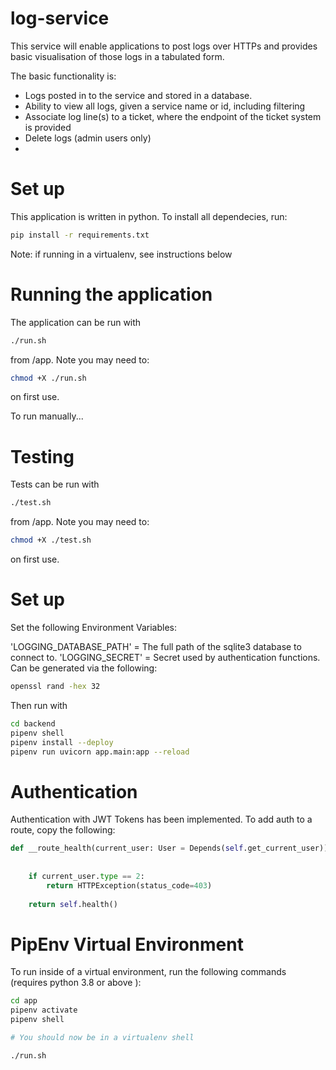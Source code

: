 # log-service

This service will enable applications to post logs over HTTPs and provides basic visualisation of those logs in a tabulated form.

The basic functionality is:

- Logs posted in to the service and stored in a database.
- Ability to view all logs, given a service name or id, including filtering
- Associate log line(s) to a ticket, where the endpoint of the ticket system is provided
- Delete logs (admin users only)
- 

# Set up

This application is written in python. To install all dependecies, run:

```bash
pip install -r requirements.txt 
```

Note: if running in a virtualenv, see instructions below

# Running the application

The application can be run with 

```bash
./run.sh
```

from /app. Note you may need to:

```bash
chmod +X ./run.sh
```

on first use.


To run manually...

# Testing

Tests can be run with 

```bash
./test.sh
```

from /app. Note you may need to:

```bash
chmod +X ./test.sh
```

on first use.

# Set up

Set the following Environment Variables:

'LOGGING_DATABASE_PATH' = The full path of the sqlite3 database to connect to.
'LOGGING_SECRET' = Secret used by authentication functions. Can be generated via the following:
```bash
openssl rand -hex 32
```


Then run with 

```bash
cd backend
pipenv shell
pipenv install --deploy
pipenv run uvicorn app.main:app --reload
```

# Authentication

Authentication with JWT Tokens has been implemented. To add auth to a route, copy the following:

```python
def __route_health(current_user: User = Depends(self.get_current_user)):
    
    
    if current_user.type == 2:
        return HTTPException(status_code=403)
    
    return self.health()
```

# PipEnv Virtual Environment
To run inside of a virtual environment, run the following commands (requires python 3.8 or above ):

```bash
cd app
pipenv activate
pipenv shell

# You should now be in a virtualenv shell

./run.sh

```